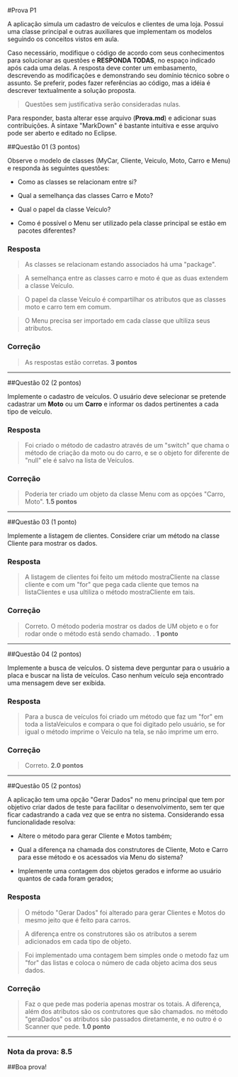 #Prova P1

A aplicação simula um cadastro de veículos e clientes de uma loja. Possui uma classe principal e outras auxiliares que implementam os modelos seguindo os conceitos vistos em aula. 

Caso necessário, modifique o código de acordo com seus conhecimentos para solucionar as questões e **RESPONDA TODAS**, no espaço indicado após cada uma delas. A resposta deve conter um embasamento, descrevendo as modificações e demonstrando seu domínio técnico sobre o assunto. Se preferir, podes fazer referências ao código, mas a idéia é descrever textualmente a solução proposta.


>Questões sem justificativa serão consideradas nulas.

Para responder, basta alterar esse arquivo (**Prova.md**) e adicionar suas contribuições. A sintaxe "MarkDown" é bastante intuitiva e esse arquivo pode ser aberto e editado no Eclipse.


##Questão 01 (3 pontos)

Observe o modelo de classes (MyCar, Cliente, Veiculo, Moto, Carro e Menu) e responda às seguintes questões:

* Como as classes se relacionam entre si?


* Qual a semelhança das classes Carro e Moto?


* Qual o papel da classe Veículo?


* Como é possível o Menu ser utilizado pela classe principal se estão em pacotes diferentes?



### Resposta
> As classes se relacionam estando associados há uma "package".

> A semelhança entre as classes carro e moto é que as duas extendem a classe Veículo.

> O papel da classe Veículo é compartilhar os atributos que as classes moto e carro tem em comum.

> O Menu precisa ser importado em cada classe que ultiliza seus atributos.

### Correção
> As respostas estão corretas. **3 pontos**
___________

##Questão 02 (2 pontos)


Implemente o cadastro de veículos. O usuário deve selecionar se pretende cadastrar um **Moto** ou um **Carro** e informar os dados pertinentes a cada tipo de veículo.


### Resposta

> Foi criado o método de cadastro através de um "switch" que chama o método de criação da moto ou do carro, e se o objeto for diferente de "null" ele é salvo na lista de Veículos.

### Correção
> Poderia ter criado um objeto da classe Menu com as opçóes "Carro, Moto". **1.5 pontos**


__________

##Questão 03 (1 ponto)


Implemente a listagem de clientes. Considere criar um método na classe Cliente para mostrar os dados.


### Resposta

> A listagem de clientes foi feito um método mostraCliente na classe cliente e com um "for" que pega cada cliente que temos na listaClientes e usa ultiliza o método mostraCliente em tais.
### Correção
> Correto. O método poderia mostrar os dados de UM objeto e o for rodar onde o método está sendo chamado. . **1 ponto**

__________

##Questão 04 (2 pontos)


Implemente a busca de veículos. O sistema deve perguntar para o usuário a placa e buscar na lista de veículos. Caso nenhum veículo seja encontrado uma mensagem deve ser exibida.


### Resposta

> Para a busca de veículos foi criado um método que faz um "for" em toda a listaVeiculos e compara o que foi digitado pelo usuário, se for igual o método imprime o Veiculo na tela, se não imprime um erro.

### Correção
> Correto. **2.0 pontos**

__________

##Questão 05 (2 pontos)


A aplicação tem uma opção "Gerar Dados" no menu principal que tem por objetivo criar dados de teste para facilitar o desenvolvimento, sem ter que ficar cadastrando a cada vez que se entra no sistema. Considerando essa funcionalidade resolva: 


* Altere o método para gerar Cliente e Motos também;

* Qual a diferença na chamada dos construtores de Cliente, Moto e Carro para esse método e os acessados via Menu do sistema?

* Implemente uma contagem dos objetos gerados e informe ao usuário quantos de cada foram gerados;



### Resposta

> O método "Gerar Dados" foi alterado para gerar Clientes e Motos do mesmo jeito que é feito para carros.

> A diferença entre os construtores são os atributos a serem adicionados em cada tipo de objeto.

> Foi implementado uma contagem bem simples onde o metodo faz um "for" das listas e coloca o número de cada objeto acima dos seus dados.

### Correção
> Faz o que pede mas poderia apenas mostrar os totais. A diferença, além dos atributos são os contrutores que são chamados. no método "geraDados" os atributos são passados diretamente, e no outro é o Scanner que pede. **1.0 ponto**

__________


### Nota da prova: 8.5



##Boa prova!